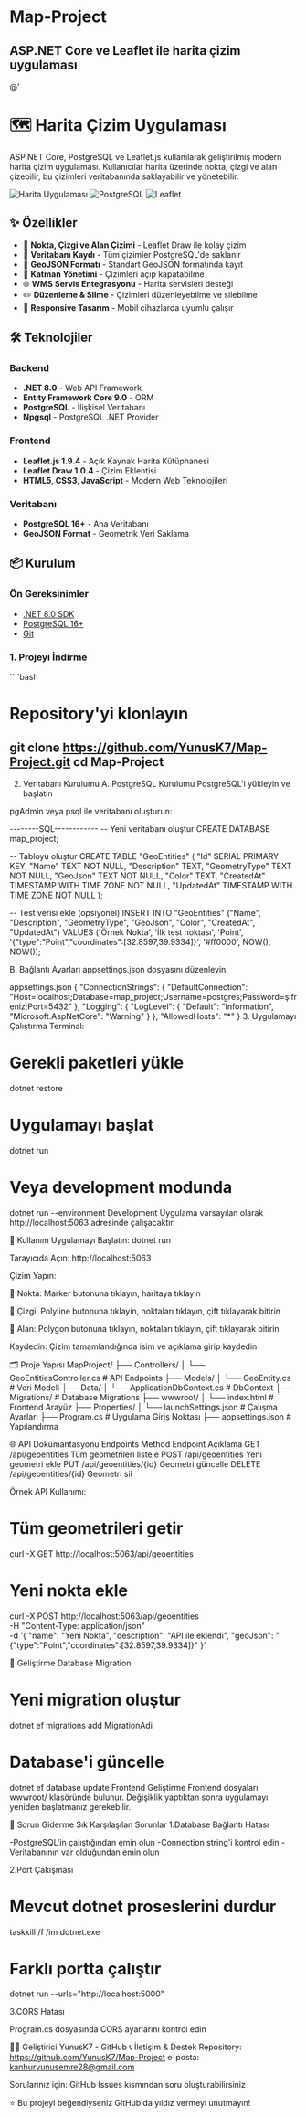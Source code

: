 # Map-Project
ASP.NET Core ve Leaflet ile harita çizim uygulaması
-----------------------------------------------------------
@'
# 🗺️ Harita Çizim Uygulaması

ASP.NET Core, PostgreSQL ve Leaflet.js kullanılarak geliştirilmiş modern harita çizim uygulaması. Kullanıcılar harita üzerinde nokta, çizgi ve alan çizebilir, bu çizimleri veritabanında saklayabilir ve yönetebilir.

![Harita Uygulaması](https://img.shields.io/badge/.NET-8.0-512BD4?logo=dotnet)
![PostgreSQL](https://img.shields.io/badge/PostgreSQL-16.2-336791?logo=postgresql)
![Leaflet](https://img.shields.io/badge/Leaflet-1.9.4-199900?logo=leaflet)

## ✨ Özellikler

- 🎯 **Nokta, Çizgi ve Alan Çizimi** - Leaflet Draw ile kolay çizim
- 💾 **Veritabanı Kaydı** - Tüm çizimler PostgreSQL'de saklanır
- 📍 **GeoJSON Formatı** - Standart GeoJSON formatında kayıt
- 🎨 **Katman Yönetimi** - Çizimleri açıp kapatabilme
- 🌐 **WMS Servis Entegrasyonu** - Harita servisleri desteği
- ✏️ **Düzenleme & Silme** - Çizimleri düzenleyebilme ve silebilme
- 📱 **Responsive Tasarım** - Mobil cihazlarda uyumlu çalışır

## 🛠️ Teknolojiler

### Backend
- **.NET 8.0** - Web API Framework
- **Entity Framework Core 9.0** - ORM
- **PostgreSQL** - İlişkisel Veritabanı
- **Npgsql** - PostgreSQL .NET Provider

### Frontend
- **Leaflet.js 1.9.4** - Açık Kaynak Harita Kütüphanesi
- **Leaflet Draw 1.0.4** - Çizim Eklentisi
- **HTML5, CSS3, JavaScript** - Modern Web Teknolojileri

### Veritabanı
- **PostgreSQL 16+** - Ana Veritabanı
- **GeoJSON Format** - Geometrik Veri Saklama

## 📦 Kurulum

### Ön Gereksinimler

- [.NET 8.0 SDK](https://dotnet.microsoft.com/download/dotnet/8.0)
- [PostgreSQL 16+](https://www.postgresql.org/download/)
- [Git](https://git-scm.com/)

### 1. Projeyi İndirme


`` `bash
# Repository'yi klonlayın
git clone https://github.com/YunusK7/Map-Project.git
cd Map-Project
----------------------------------------------------------------

2. Veritabanı Kurulumu
A. PostgreSQL Kurulumu
PostgreSQL'i yükleyin ve başlatın

pgAdmin veya psql ile veritabanı oluşturun:

--------SQL------------
-- Yeni veritabanı oluştur
CREATE DATABASE map_project;

-- Tabloyu oluştur
CREATE TABLE "GeoEntities" (
    "Id" SERIAL PRIMARY KEY,
    "Name" TEXT NOT NULL,
    "Description" TEXT,
    "GeometryType" TEXT NOT NULL,
    "GeoJson" TEXT NOT NULL,
    "Color" TEXT,
    "CreatedAt" TIMESTAMP WITH TIME ZONE NOT NULL,
    "UpdatedAt" TIMESTAMP WITH TIME ZONE NOT NULL
);

-- Test verisi ekle (opsiyonel)
INSERT INTO "GeoEntities" ("Name", "Description", "GeometryType", "GeoJson", "Color", "CreatedAt", "UpdatedAt")
VALUES 
    ('Örnek Nokta', 'İlk test noktası', 'Point', '{"type":"Point","coordinates":[32.8597,39.9334]}', '#ff0000', NOW(), NOW());


B. Bağlantı Ayarları
appsettings.json dosyasını düzenleyin:

appsettings.json
{
  "ConnectionStrings": {
    "DefaultConnection": "Host=localhost;Database=map_project;Username=postgres;Password=şifreniz;Port=5432"
  },
  "Logging": {
    "LogLevel": {
      "Default": "Information",
      "Microsoft.AspNetCore": "Warning"
    }
  },
  "AllowedHosts": "*"
}
3. Uygulamayı Çalıştırma
Terminal:
# Gerekli paketleri yükle
dotnet restore

# Uygulamayı başlat
dotnet run

# Veya development modunda
dotnet run --environment Development
Uygulama varsayılan olarak http://localhost:5063 adresinde çalışacaktır.

🚀 Kullanım
Uygulamayı Başlatın: dotnet run

Tarayıcıda Açın: http://localhost:5063

Çizim Yapın:

📍 Nokta: Marker butonuna tıklayın, haritaya tıklayın

📏 Çizgi: Polyline butonuna tıklayin, noktaları tıklayın, çift tıklayarak bitirin

🔷 Alan: Polygon butonuna tıklayın, noktaları tıklayın, çift tıklayarak bitirin

Kaydedin: Çizim tamamlandığında isim ve açıklama girip kaydedin

🗂️ Proje Yapısı
MapProject/
├── Controllers/
│   └── GeoEntitiesController.cs     # API Endpoints
├── Models/
│   └── GeoEntity.cs                 # Veri Modeli
├── Data/
│   └── ApplicationDbContext.cs      # DbContext
├── Migrations/                      # Database Migrations
├── wwwroot/
│   └── index.html                   # Frontend Arayüz
├── Properties/
│   └── launchSettings.json          # Çalışma Ayarları
├── Program.cs                       # Uygulama Giriş Noktası
├── appsettings.json                 # Yapılandırma

🌐 API Dokümantasyonu
Endpoints
Method	      Endpoint	               Açıklama
GET	         /api/geoentities	        Tüm geometrileri listele
POST	       /api/geoentities	        Yeni geometri ekle
PUT	         /api/geoentities/{id}	  Geometri güncelle
DELETE	     /api/geoentities/{id}	  Geometri sil

Örnek API Kullanımı:
# Tüm geometrileri getir
curl -X GET http://localhost:5063/api/geoentities

# Yeni nokta ekle
curl -X POST http://localhost:5063/api/geoentities \
  -H "Content-Type: application/json" \
  -d '{
    "name": "Yeni Nokta",
    "description": "API ile eklendi",
    "geoJson": "{\"type\":\"Point\",\"coordinates\":[32.8597,39.9334]}"
  }'


🔧 Geliştirme
Database Migration
# Yeni migration oluştur
dotnet ef migrations add MigrationAdi

# Database'i güncelle
dotnet ef database update
Frontend Geliştirme
Frontend dosyaları wwwroot/ klasöründe bulunur. Değişiklik yaptıktan sonra uygulamayı yeniden başlatmanız gerekebilir.

🐛 Sorun Giderme
Sık Karşılaşılan Sorunlar
1.Database Bağlantı Hatası

-PostgreSQL'in çalıştığından emin olun
-Connection string'i kontrol edin
-Veritabanının var olduğundan emin olun

2.Port Çakışması
# Mevcut dotnet proseslerini durdur
taskkill /f /im dotnet.exe

# Farklı portta çalıştır
dotnet run --urls="http://localhost:5000"

3.CORS Hatası

Program.cs dosyasında CORS ayarlarını kontrol edin

👨‍💻 Geliştirici
YunusK7 - GitHub
📞 İletişim & Destek
Repository: https://github.com/YunusK7/Map-Project
e-posta: kanburyunusemre28@gmail.com 

Sorularınız için: GitHub Issues kısmından soru oluşturabilirsiniz

⭐ Bu projeyi beğendiyseniz GitHub'da yıldız vermeyi unutmayın!
